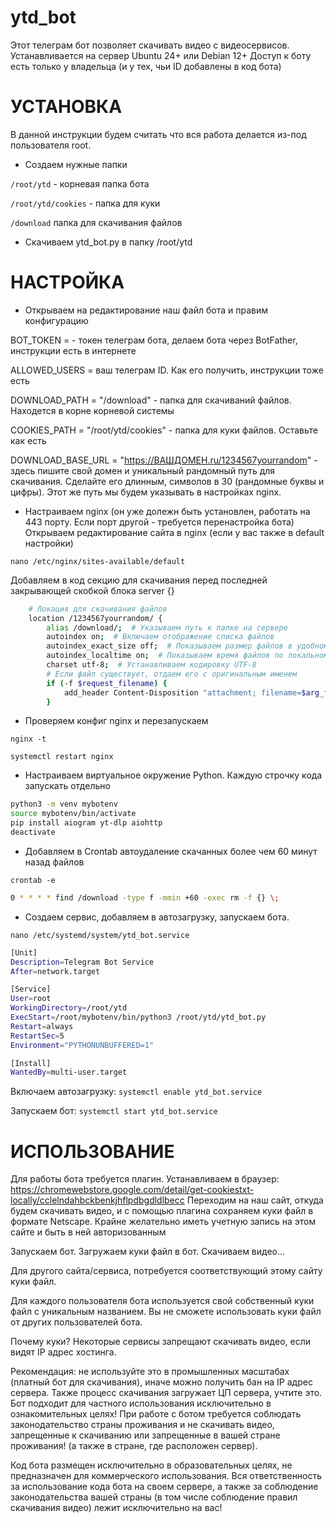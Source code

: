 # ytd_bot
Этот телеграм бот позволяет скачивать видео с видеосервисов. Устанавливается на сервер Ubuntu 24+ или Debian 12+
Доступ к боту есть только у владельца (и у тех, чьи ID добавлены в код бота)

# УСТАНОВКА
В данной инструкции будем считать что вся работа делается из-под пользователя root.

* Создаем нужные папки
  
`/root/ytd` - корневая папка бота

`/root/ytd/cookies` - папка для куки

`/download` папка для скачивания файлов


* Скачиваем ytd_bot.py в папку /root/ytd

# НАСТРОЙКА
* Открываем на редактирование наш файл бота и правим конфигурацию
  
BOT_TOKEN = - токен телеграм бота, делаем бота через BotFather, инструкции есть в интернете

ALLOWED_USERS = ваш телеграм ID. Как его получить, инструкции тоже есть

DOWNLOAD_PATH = "/download" - папка для скачиваний файлов. Находется в корне корневой системы

COOKIES_PATH = "/root/ytd/cookies" - папка для куки файлов. Оставьте как есть

DOWNLOAD_BASE_URL = "https://ВАШДОМЕН.ru/1234567yourrandom" - здесь пишите свой домен и уникальный рандомный путь для скачивания. Сделайте его длинным, символов в 30 (рандомные буквы и цифры). Этот же путь мы будем указывать в настройках nginx.


* Настраиваем nginx (он уже долежн быть установлен, работать на 443 порту. Если порт другой - требуется перенастройка бота)
Открываем редактирование сайта в nginx (если у вас также в default настройки)

`nano /etc/nginx/sites-available/default `

Добавляем в код секцию для скачивания перед последней закрывающей скобкой блока server {}

```bash
    # Локация для скачивания файлов
    location /1234567yourrandom/ {
        alias /download/;  # Указываем путь к папке на сервере
        autoindex on;  # Включаем отображение списка файлов
        autoindex_exact_size off;  # Показываем размер файлов в удобном формате
        autoindex_localtime on;  # Показываем время файлов по локальному времени
        charset utf-8;  # Устанавливаем кодировку UTF-8
        # Если файл существует, отдаем его с оригинальным именем
        if (-f $request_filename) {
            add_header Content-Disposition "attachment; filename=$arg_filename";
        }
```
* Проверяем конфиг nginx и перезапускаем
  
`nginx -t`

`systemctl restart nginx`

* Настраиваем виртуальное окружение Python. Каждую строчку кода запускать отдельно
```bash
python3 -m venv mybotenv
source mybotenv/bin/activate
pip install aiogram yt-dlp aiohttp
deactivate
```

* Добавляем в Crontab автоудаление скачанных более чем 60 минут назад файлов
  
 `crontab -e`
```bash
0 * * * * find /download -type f -mmin +60 -exec rm -f {} \;
```

* Создаем сервис, добавляем в автозагрузку, запускаем бота.
  
`nano /etc/systemd/system/ytd_bot.service`

```bash
[Unit]
Description=Telegram Bot Service
After=network.target

[Service]
User=root
WorkingDirectory=/root/ytd
ExecStart=/root/mybotenv/bin/python3 /root/ytd/ytd_bot.py
Restart=always
RestartSec=5
Environment="PYTHONUNBUFFERED=1"

[Install]
WantedBy=multi-user.target
```

Включаем автозагрузку: `systemctl enable ytd_bot.service`

Запускаем бот: `systemctl start ytd_bot.service`


# ИСПОЛЬЗОВАНИЕ
Для работы бота требуется плагин. Устанавливаем в браузер: https://chromewebstore.google.com/detail/get-cookiestxt-locally/cclelndahbckbenkjhflpdbgdldlbecc
Переходим на наш сайт, откуда будем скачивать видео, и с помощью плагина сохраняем куки файл в формате Netscape. Крайне желательно иметь учетную запись на этом сайте и быть в ней авторизованным

Запускаем бот.
Загружаем куки файл в бот.
Скачиваем видео...

Для другого сайта/сервиса, потребуется соответствующий этому сайту куки файл.

Для каждого пользователя бота используется свой собственный куки файл с уникальным названием. Вы не сможете использовать куки файл от других пользователей бота.

Почему куки? Некоторые сервисы запрещают скачивать видео, если видят IP адрес хостинга.

Рекомендация: не используйте это в промышленных масштабах (платный бот для скачивания), иначе можно получить бан на IP адрес сервера. Также процесс скачивания загружает ЦП сервера, учтите это. Бот подходит для частного использования исключительно в ознакомительных целях!
При работе с ботом требуется соблюдать законодательство страны проживания и не скачивать видео, запрещенные к скачиванию или запрещенные в вашей стране проживания! (а также в стране, где расположен сервер).

Код бота размещен исключительно в образовательных целях, не предназначен для коммерческого использования. Вся ответственность за использование кода бота на своем сервере, а также за соблюдение законодательства вашей страны (в том числе соблюдение правил скачивания видео) лежит исключительно на вас!
